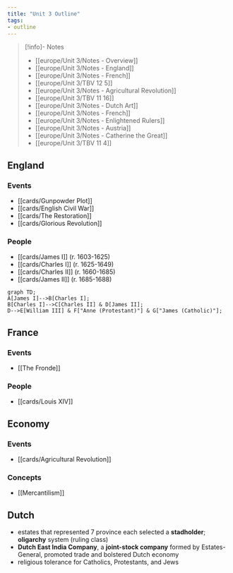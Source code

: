 ```yaml
---
title: "Unit 3 Outline"
tags:
- outline
---
```

>[!info]- Notes
>
> - [[europe/Unit 3/Notes - Overview]]
> - [[europe/Unit 3/Notes - England]]
> - [[europe/Unit 3/Notes - French]]
> - [[europe/Unit 3/TBV 12 5]]
> - [[europe/Unit 3/Notes - Agricultural Revolution]]
> - [[europe/Unit 3/TBV 11 16]]
> - [[europe/Unit 3/Notes - Dutch Art]]
> - [[europe/Unit 3/Notes - French]]
> - [[europe/Unit 3/Notes - Enlightened Rulers]]
> - [[europe/Unit 3/Notes - Austria]]
> - [[europe/Unit 3/Notes - Catherine the Great]]
> - [[europe/Unit 3/TBV 11 4]]
## England

### Events
- [[cards/Gunpowder Plot]]
- [[cards/English Civil War]]
- [[cards/The Restoration]]
- [[cards/Glorious Revolution]]
### People
- [[cards/James I]] (r. 1603-1625)
- [[cards/Charles I]] (r. 1625-1649)
- [[cards/Charles II]] (r. 1660-1685)
- [[cards/James II]] (r. 1685-1688)

```mermaid 
graph TD;
A[James I]-->B[Charles I];
B[Charles I]-->C[Charles II] & D[James II];
D-->E[William III] & F["Anne (Protestant)"] & G["James (Catholic)"];
```
## France
### Events
- [[The Fronde]]
### People
- [[cards/Louis XIV]]
## Economy
### Events
- [[cards/Agricultural Revolution]]
### Concepts
- [[Mercantilism]]
## Dutch
- estates that represented 7 province each selected a **stadholder**; **oligarchy** system (ruling class)
- **Dutch East India Company**, a **joint-stock company** formed by Estates-General, promoted trade and bolstered Dutch economy
- religious tolerance for Catholics, Protestants, and Jews
